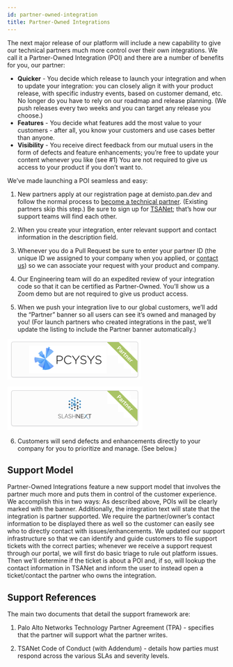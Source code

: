 ```yaml
---
id: partner-owned-integration
title: Partner-Owned Integrations 
---
```


The next major release of our platform will include a new capability to give our technical partners much more control over their own integrations. We call it a Partner-Owned Integration (POI) and there are a number of benefits for you, our partner:
- **Quicker** - You decide which release to launch your integration and when to update your integration: you can closely align it with your product release, with specific industry events, based on customer demand, etc. No longer do you have to rely on our roadmap and release planning. (We push releases every two weeks and you can target any release you choose.) 
- **Features** - You decide what features add the most value to your customers - after all, you know your customers and use cases better than anyone. 
- **Visibility** - You receive direct feedback from our mutual users in the form of defects and feature enhancements; you’re free to update your content whenever you like (see #1)
You are not required to give us access to your product if you don’t want to.

We’ve made launching a POI seamless and easy:

1. New partners apply at our registration page at demisto.pan.dev and follow the normal process to [become a technical partner](become-a-tech-partner). (Existing partners skip this step.) Be sure to sign up for [TSANet](https://paloaltonetworks-nextwave.connect.tsanet.org/); that’s how our support teams will find each other.

2. When you create your integration, enter relevant support and contact information in the description field.

3. Whenever you do a Pull Request be sure to enter your partner ID (the unique ID we assigned to your company when you applied, or [contact us](mailto:soar.alliances@paloaltonetworks.com)) so we can associate your request with your product and company.

4. Our Engineering team will do an expedited review of your integration code so that it can be certified as Partner-Owned. You’ll show us a Zoom demo but are not required to give us product access.

5. When we push your integration live to our global customers, we’ll add the “Partner” banner so all users can see it’s owned and managed by you! (For launch partners who created integrations in the past, we’ll update the listing to include the Partner banner automatically.)

![pcycys_partner](../doc_imgs/partners/pcysys_partner.png)

![slashnext_partner](../doc_imgs/partners/slashnext_partner.png)



6. Customers will send defects and enhancements directly to your company for you to prioritize and manage. (See below.)

## Support Model

Partner-Owned Integrations feature a new support model that involves the partner much more and puts them in control of the customer experience. We accomplish this in two ways:
As described above, POIs will be clearly marked with the banner. Additionally, the integration text will state that the integration is partner supported. We require the partner/owner’s contact information to be displayed there as well so the customer can easily see who to directly contact with issues/enhancements. 
We updated our support infrastructure so that we can identify and guide customers to file support tickets with the correct parties; whenever we receive a support request through our portal, we will first do basic triage to rule out platform issues. Then we'll determine if the ticket is about a POI and, if so, will lookup the contact information in TSANet and inform the user to instead open a ticket/contact the partner who owns the integration. 

## Support References

The main two documents that detail the support framework are:

1. Palo Alto Networks Technology Partner Agreement (TPA) - specifies that the partner will support what the partner writes.

2. TSANet Code of Conduct (with Addendum) - details how parties must respond across the various SLAs and severity levels. 
